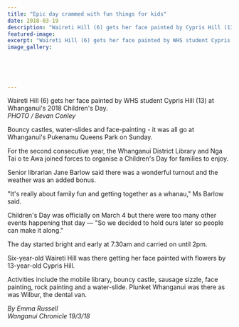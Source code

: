 ```yaml
---
title: "Epic day crammed with fun things for kids"
date: 2018-03-19
description: "Waireti Hill (6) gets her face painted by Cypris Hill (13) at Whanganui's 2018 Children's Day..."
featured-image: 
excerpt: "Waireti Hill (6) gets her face painted by WHS student Cypris Hill (13) at Whanganui's 2018 Children's Day."
image_gallery:
    
    
    
    
    
---
```


<p><span>Waireti Hill (6) gets her face painted by WHS student Cypris Hill (13) at Whanganui's 2018 Children's Day. <br /><em>PHOTO / Bevan Conley</em></span></p>
<p class="element element-paragraph">Bouncy castles, water-slides and face-painting - it was all go at Whanganui's Pukenamu Queens Park on Sunday.</p>
<p class="element element-paragraph">For the second consecutive year, the Whanganui District Library and Nga Tai o te Awa joined forces to organise a Children's Day for families to enjoy.</p>
<p class="element element-paragraph">Senior librarian Jane Barlow said there was a wonderful turnout and the weather was an added bonus.</p>
<p class="element element-paragraph">"It's really about family fun and getting together as a whanau," Ms Barlow said.</p>
<p class="element element-paragraph">Children's Day was officially on March 4 but there were too many other events happening that day &mdash; "So we decided to hold ours later so people can make it along."</p>
<p class="element element-paragraph">The day started bright and early at 7.30am and carried on until 2pm.</p>
<p class="element element-paragraph">Six-year-old Waireti Hill was there getting her face painted with flowers by 13-year-old Cypris Hill.</p>
<p class="element element-paragraph">Activities include the mobile library, bouncy castle, sausage sizzle, face painting, rock painting and a water-slide. Plunket Whanganui was there as was Wilbur, the dental van.</p>
<p><em>By Emma Russell <br />Wanganui Chronicle 19/3/18</em></p>


